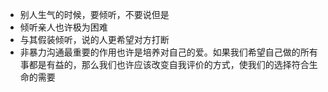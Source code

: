 - 别人生气的时候，要倾听，不要说但是
- 倾听亲人也许极为困难
- 与其假装倾听，说的人更希望对方打断
- 非暴力沟通最重要的作用也许是培养对自己的爱。如果我们希望自己做的所有事都是有益的，那么我们也许应该改变自我评价的方式，使我们的选择符合生命的需要